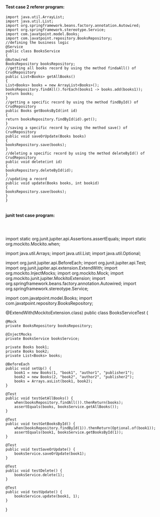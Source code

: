 

#### Test case 2 referer program:

````
import java.util.ArrayList;  
import java.util.List;  
import org.springframework.beans.factory.annotation.Autowired;  
import org.springframework.stereotype.Service;  
import com.javatpoint.model.Books;  
import com.javatpoint.repository.BooksRepository;  
//defining the business logic  
@Service  
public class BooksService   
{  
@Autowired  
BooksRepository booksRepository;  
//getting all books record by using the method findaAll() of CrudRepository  
public List<Books> getAllBooks()   
{  
List<Books> books = new ArrayList<Books>();  
booksRepository.findAll().forEach(books1 -> books.add(books1));  
return books;  
}  
//getting a specific record by using the method findById() of CrudRepository  
public Books getBooksById(int id)   
{  
return booksRepository.findById(id).get();  
}  
//saving a specific record by using the method save() of CrudRepository  
public void saveOrUpdate(Books books)   
{  
booksRepository.save(books);  
}  
//deleting a specific record by using the method deleteById() of CrudRepository  
public void delete(int id)   
{  
booksRepository.deleteById(id);  
}  
//updating a record  
public void update(Books books, int bookid)   
{  
booksRepository.save(books);  
}  
}  


````


#### junit test case program:

```



```
import static org.junit.jupiter.api.Assertions.assertEquals;
import static org.mockito.Mockito.when;

import java.util.Arrays;
import java.util.List;
import java.util.Optional;

import org.junit.jupiter.api.BeforeEach;
import org.junit.jupiter.api.Test;
import org.junit.jupiter.api.extension.ExtendWith;
import org.mockito.InjectMocks;
import org.mockito.Mock;
import org.mockito.junit.jupiter.MockitoExtension;
import org.springframework.beans.factory.annotation.Autowired;
import org.springframework.stereotype.Service;

import com.javatpoint.model.Books;
import com.javatpoint.repository.BooksRepository;

@ExtendWith(MockitoExtension.class)
public class BooksServiceTest {

    @Mock
    private BooksRepository booksRepository;

    @InjectMocks
    private BooksService booksService;

    private Books book1;
    private Books book2;
    private List<Books> books;

    @BeforeEach
    public void setUp() {
        book1 = new Books(1, "book1", "author1", "publisher1");
        book2 = new Books(2, "book2", "author2", "publisher2");
        books = Arrays.asList(book1, book2);
    }

    @Test
    public void testGetAllBooks() {
        when(booksRepository.findAll()).thenReturn(books);
        assertEquals(books, booksService.getAllBooks());
    }

    @Test
    public void testGetBooksById() {
        when(booksRepository.findById(1)).thenReturn(Optional.of(book1));
        assertEquals(book1, booksService.getBooksById(1));
    }

    @Test
    public void testSaveOrUpdate() {
        booksService.saveOrUpdate(book1);
    }

    @Test
    public void testDelete() {
        booksService.delete(1);
    }

    @Test
    public void testUpdate() {
        booksService.update(book1, 1);
    }
}


```



